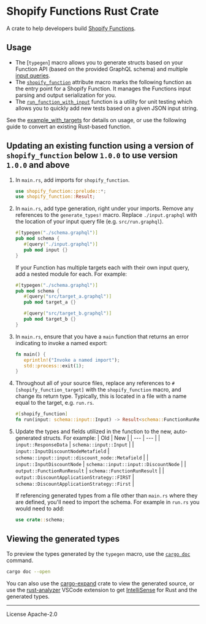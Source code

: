 # Shopify Functions Rust Crate

A crate to help developers build [Shopify Functions].

## Usage

- The [`typegen`] macro allows you to generate structs based on your Function API (based on the provided GraphQL schema) and multiple [input queries][input query].
- The [`shopify_function`] attribute macro marks the following function as the entry point for a Shopify Function. It manages the Functions input parsing and output serialization for you.
- The [`run_function_with_input`] function is a utility for unit testing which allows you to quickly add new tests based on a given JSON input string.

See the [example_with_targets] for details on usage, or use the following guide to convert an existing Rust-based function.

## Updating an existing function using a version of `shopify_function` below `1.0.0` to use version `1.0.0` and above

1.  In `main.rs`, add imports for `shopify_function`.

    ```rust
    use shopify_function::prelude::*;
    use shopify_function::Result;
    ```

1.  In `main.rs`, add type generation, right under your imports. Remove any references to the `generate_types!` macro. Replace `./input.graphql` with the location of your input query file (e.g. `src/run.graphql`).

    ```rust
    #[typegen("./schema.graphql")]
    pub mod schema {
       #[query("./input.graphql")]
       pub mod input {}
    }
    ```

    If your Function has multiple targets each with their own input query, add a nested module for each. For example:

    ```rust
    #[typegen("./schema.graphql")]
    pub mod schema {
       #[query("src/target_a.graphql")]
       pub mod target_a {}

       #[query("src/target_b.graphql")]
       pub mod target_b {}
    }
    ```

1.  In `main.rs`, ensure that you have a `main` function that returns an error indicating to invoke a named export:

    ```rust
    fn main() {
       eprintln!("Invoke a named import");
       std::process::exit(1);
    }
    ```

1.  Throughout all of your source files, replace any references to `#[shopify_function_target]` with the `shopify_function` macro, and change its return type. Typically, this is located in a file with a name equal to the target, e.g. `run.rs`.

    ```rust
    #[shopify_function]
    fn run(input: schema::input::Input) -> Result<schema::FunctionRunResult> {
    ```

1.  Update the types and fields utilized in the function to the new, auto-generated structs. For example:
    | Old | New |
    | --- | --- |
    | `input::ResponseData` | `schema::input::Input` |
    | `input::InputDiscountNodeMetafield` | `schema::input::input::discount_node::Metafield` |
    | `input::InputDiscountNode` | `schema::input::input::DiscountNode` |
    | `output::FunctionRunResult` | `schema::FunctionRunResult` |
    | `output::DiscountApplicationStrategy::FIRST` | `schema::DiscountApplicationStrategy::First` |

    If referencing generated types from a file other than `main.rs` where they are defined, you'll need to import the schema. For example in `run.rs` you would need to add:

    ```rust
    use crate::schema;
    ```

## Viewing the generated types

To preview the types generated by the `typegen` macro, use the [`cargo doc`](https://doc.rust-lang.org/cargo/commands/cargo-doc.html) command.

```bash
cargo doc --open
```

You can also use the [cargo-expand](https://github.com/dtolnay/cargo-expand) crate to view the generated source, or use the [rust-analyzer](https://marketplace.visualstudio.com/items?itemName=rust-lang.rust-analyzer) VSCode extension to get [IntelliSense](https://code.visualstudio.com/docs/editor/intellisense) for Rust and the generated types.

---

License Apache-2.0

[Shopify Functions]: https://shopify.dev/api/functions
[`generate_types`]: https://docs.rs/shopify_function/latest/shopify_function/macro.typegen.html
[input query]: https://shopify.dev/api/functions/input-output#input
[`shopify_function`]: https://docs.rs/shopify_function/latest/shopify_function/attr.shopify_function.html
[`run_function_with_input`]: https://docs.rs/shopify_function/latest/shopify_function/fn.run_function_with_input.html
[example_with_targets]: https://github.com/Shopify/shopify-function-rust/tree/main/example_with_targets
